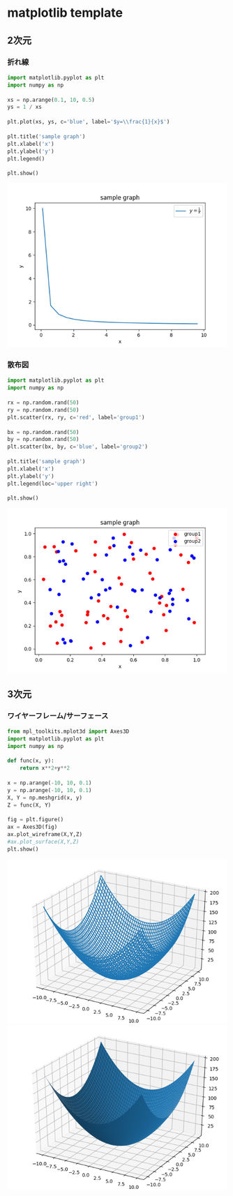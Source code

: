 # matplotlib template

## 2次元

### 折れ線

```py
import matplotlib.pyplot as plt
import numpy as np

xs = np.arange(0.1, 10, 0.5)
ys = 1 / xs

plt.plot(xs, ys, c='blue', label='$y=\\frac{1}{x}$')

plt.title('sample graph')
plt.xlabel('x')
plt.ylabel('y')
plt.legend()

plt.show()

```

![alt text](fig1.png)

### 散布図

```py
import matplotlib.pyplot as plt
import numpy as np

rx = np.random.rand(50)
ry = np.random.rand(50)
plt.scatter(rx, ry, c='red', label='group1')

bx = np.random.rand(50)
by = np.random.rand(50)
plt.scatter(bx, by, c='blue', label='group2')

plt.title('sample graph')
plt.xlabel('x')
plt.ylabel('y')
plt.legend(loc='upper right')

plt.show()

```

![alt text](fig2.png)

## 3次元

### ワイヤーフレーム/サーフェース

```py
from mpl_toolkits.mplot3d import Axes3D
import matplotlib.pyplot as plt
import numpy as np

def func(x, y):
    return x**2+y**2

x = np.arange(-10, 10, 0.1)
y = np.arange(-10, 10, 0.1)
X, Y = np.meshgrid(x, y)
Z = func(X, Y)

fig = plt.figure()
ax = Axes3D(fig)
ax.plot_wireframe(X,Y,Z)
#ax.plot_surface(X,Y,Z)
plt.show()

```

![alt text](fig3.png)
![alt text](fig4.png)
